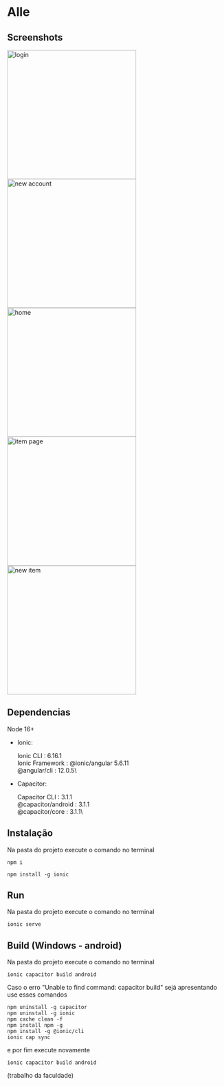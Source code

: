 # Alle

## Screenshots 

<p float="left">
  <img src="https://user-images.githubusercontent.com/49379112/141329841-a251e23c-5a27-49b2-b901-aeeefd679b31.png" width="300px" alt="login">
  <img src="https://user-images.githubusercontent.com/49379112/141329869-b5243044-b82f-40b4-beae-a673d34ace61.png" width="300px" alt="new account">
  <img src="https://user-images.githubusercontent.com/49379112/141329876-05194a98-37f6-4e6a-92a2-690d84222323.png" width="300px" alt="home">
  <img src="https://user-images.githubusercontent.com/49379112/141329888-9f655e55-8ee8-4691-8e26-2025ec88f5f9.png" width="300px" alt="item page">
  <img src="https://user-images.githubusercontent.com/49379112/141329897-4b7b3653-3ec3-4093-9121-0f133611c920.png" width="300px" alt="new item">
</p>

## Dependencias 

Node 16+

- Ionic:

   Ionic CLI                     : 6.16.1\
   Ionic Framework               : @ionic/angular 5.6.11\
   @angular/cli                  : 12.0.5\

- Capacitor:

   Capacitor CLI      : 3.1.1\
   @capacitor/android : 3.1.1\
   @capacitor/core    : 3.1.1\

## Instalação

Na pasta do projeto execute o comando no terminal

```
npm i
```

```
npm install -g ionic
```

## Run

Na pasta do projeto execute o comando no terminal

```
ionic serve
```

## Build (Windows - android)

Na pasta do projeto execute o comando no terminal

```
ionic capacitor build android
```
Caso o erro "Unable to find command: capacitor build" sejá apresentando use esses comandos

```
npm uninstall -g capacitor
npm uninstall -g ionic
npm cache clean -f
npm install npm -g
npm install -g @ionic/cli
ionic cap sync
```

e por fim execute novamente 

```
ionic capacitor build android
```

(trabalho da faculdade)

